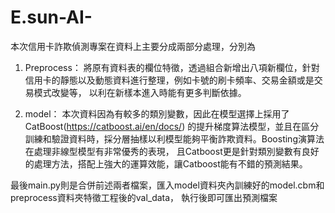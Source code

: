 # E.sun-AI-

本次信用卡詐欺偵測專案在資料上主要分成兩部分處理，分別為

1. Preprocess：
將原有資料表的欄位特徵，透過組合新增出八項新欄位，針對信用卡的靜態以及動態資料進行整理，例如卡號的刷卡頻率、交易金額或是交易模式改變等，
以利在新樣本進入時能有更多判斷依據。

2. model：
本次資料因為有較多的類別變數，因此在模型選擇上採用了CatBoost(https://catboost.ai/en/docs/)
的提升梯度算法模型，並且在區分訓練和驗證資料時，採分層抽樣以利模型能夠平衡詐欺資料。Boosting演算法在處理非線型模型有非常優秀的表現，
且Catboost更是針對類別變數有良好的處理方法，搭配上強大的運算效能，讓Catboost能有不錯的預測結果。

最後main.py則是合併前述兩者檔案，匯入model資料夾內訓練好的model.cbm和 preprocess資料夾特徵工程後的val_data，
執行後即可匯出預測檔案
